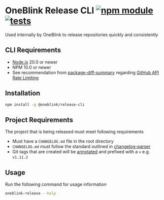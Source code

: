 # OneBlink Release CLI [![npm module](https://img.shields.io/npm/v/@oneblink/release-cli.svg)](https://www.npmjs.com/package/@oneblink/release-cli) [![tests](https://github.com/oneblink/release-cli/actions/workflows/test.yml/badge.svg)](https://github.com/oneblink/release-cli/actions)

Used internally by OneBlink to release repositories quickly and consistently

## CLI Requirements

- [Node.js](https://nodejs.org/) 20.0 or newer
- NPM 10.0 or newer
- See recommendation from [package-diff-summary](https://github.com/jokeyrhyme/package-diff-summary.js#github_oauth_token) regarding [GitHub API Rate Limiting](https://docs.github.com/en/rest/overview/resources-in-the-rest-api#rate-limiting)

## Installation

```sh
npm install -g @oneblink/release-cli
```

## Project Requirements

The project that is being released must meet following requirements

- Must have a `CHANGELOG.md` file in the root directory
- `CHANGELOG.md` must follow the standard outlined in [changelog-parser](https://www.npmjs.com/package/changelog-parser)
- Git tags that are created will be [annotated](https://git-scm.com/book/en/v2/Git-Basics-Tagging#_annotated_tags) and prefixed with a `v` e.g. `v1.11.2`

## Usage

Run the following command for usage information

```sh
oneblink-release --help
```
